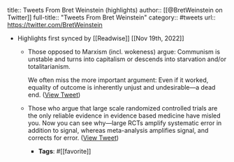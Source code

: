 title:: Tweets From Bret Weinstein (highlights)
author:: [[@BretWeinstein on Twitter]]
full-title:: "Tweets From Bret Weinstein"
category:: #tweets
url:: https://twitter.com/BretWeinstein

- Highlights first synced by [[Readwise]] [[Nov 19th, 2022]]
	- Those opposed to Marxism (incl. wokeness) argue: Communism is unstable and turns into capitalism or descends into starvation and/or totalitarianism.
	  
	  We often miss the more important argument: Even if it worked, equality of outcome is inherently unjust and undesirable—a dead end. ([View Tweet](https://twitter.com/BretWeinstein/status/1363629190600265731))
	- Those who argue that large scale randomized controlled trials are the only reliable evidence in evidence based medicine have misled you. Now you can see why—large RCTs amplify systematic error in addition to signal, whereas meta-analysis amplifies signal, and corrects for error. ([View Tweet](https://twitter.com/BretWeinstein/status/1415835355937312771))
		- **Tags**: #[[favorite]]